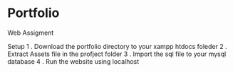 # Portfolio
Web Assigment

Setup
1 . Download the portfolio directory to your xampp htdocs foleder
2 . Extract Assets file in the profject folder
3 . Import the sql file to your mysql database
4 . Run the website using localhost
